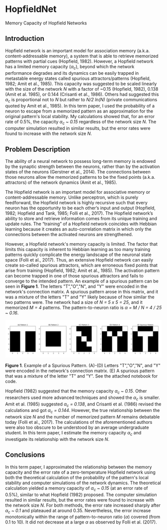 # HopfieldNet
Memory Capacity of Hopfield Networks

## Introduction
Hopfield network is an important model for association memory (a.k.a. content-addressable memory), a system that is able to retrieve memorized patterns with partial cues (Hopfield, 1982). However, a Hopfield network has a limited memory capacity (*α<sub>c</sub>*), beyond which the network performance degrades and its dynamics can be easily trapped in metastable energy states called spurious attractors/patterns (Hopfield, 1982; Amit et al., 1985). This capacity was suggested to be scaled linearly with the size of the network *N* with a factor of ~0.15 (Hopfield, 1982), 0.138 (Amit et al. 1985), or 0.144 (Crisanti et al., 1986). Others had suggested this *α<sub>c</sub>* is proportional not to *N* but rather to *N/2 ln(N)* (private communications quoted by Amit et al., 1985). In this term paper, I used the probability of a neuron to escape from a memorized pattern as an approximation for the original pattern's local stability. My calculations showed that, for an error rate of 0.5%, the capacity *α<sub>c</sub> ~ 0.15* regardless of the network size *N*. The computer simulation resulted in similar results, but the error rates were found to increase with the network size *N*.

## Problem Description
The ability of a neural network to possess long-term memory is endowed by the synaptic strength between the neurons, rather than by the activation states of the neurons (Gerstner et al., 2014). The connections between those neurons allow the memorized patterns to be the fixed points (a.k.a. attractors) of the network dynamics (Amit et al., 1985). 

The Hopfield network is an important model for associative memory or content-addressable memory. Unlike perceptron, which is purely feedforward, the Hopfield network is highly recursive such that every neuron has the opportunity to be each other’s input and output (Hopfield, 1982; Hopfield and Tank, 1985; Folli et al., 2017). The Hopfield network’s ability to store and retrieve information comes from its unique training and update rules. The “training” of a Hopfield network coincides with Hebbian learning because it creates an auto-correlation matrix in which only the connections between the activated neurons are strengthened. 

However, a Hopfield network's memory capacity is limited. The factor that limits this capacity is inherent to Hebbian learning as too many training patterns quickly complicate the energy landscape of the neuronal state space (Folli et al., 2017). Thus, an extensive Hopfield network can easily create so-called spurious attractors, which are erroneous fixed points that arise from training (Hopfield, 1982; Amit et al., 1985). The activation pattern can become trapped in one of those spurious attractors and fails to converge to the intended pattern. An example of a spurious pattern can be seen in **Figure 1**. The letters "T","O","N", and "Y" were encoded in the network's connection matrix. A spurious pattern arose in this matrix, and it was a mixture of the letters "T" and "Y" likely because of how similar the two patterns were. The network had a size of *N = 5 x 5 = 25*, and it memorized *M = 4* patterns. The pattern-to-neuron ratio is *α = M / N = 4 / 25 ~ 0.16*. 

![Figure 1](1.png)

**Figure 1**. Example of a Spurious Pattern. (A)-(D) Letters "T","O","N", and "Y" were encoded in the network's connection matrix. (E) A spurious pattern that was a mixture of the letter "T" and "Y". See the attached notebook for code. 


Hopfield (1982) suggested that the memory capacity *α<sub>c</sub> ~ 0.15*. Other researchers used more advanced techniques and showed the *α<sub>c</sub>* is smaller. Amit et al. (1985) suggested *α<sub>c</sub> = 0.138*, and Crisanti et al. (1986) revised the calculations and got *α<sub>c</sub> = 0.144*. However, the true relationship between the network size $N$ and the number of memorized pattern $M$ remains debatable today (Folli et al., 2017). The calculations of the aforementioned authors were also too obscure to be understood by an average undergraduate student. In this term paper, I estimate the memory capacity *α<sub>c</sub>* and investigate its relationship with the network size *N*. 


## Conclusions
In this term paper, I approximated the relationship between the memory capacity and the error rate of a zero-temperature Hopfield network using both the theoretical calculation of the probability of the pattern's local stability and computer simulations of the network dynamics. The theoretical calculation yielded a memory capacity of *α<sub>c</sub> ~ 0.15* (at an error rate of 0.5%), similar to what Hopfield (1982) proposed. The computer simulation resulted in similar results, but the error rates were found to increase with the network size *N*. For both methods, the error rate increased sharply after *α<sub>c</sub> ~ 0.1* and plateaued at around 0.35. Nevertheless, the error increase monotonically within the range of pattern-to-neuron ratio (*α*) covered (from 0.1 to 10). It did not decrease at a large *α* as observed by Folli et al. (2017). 

